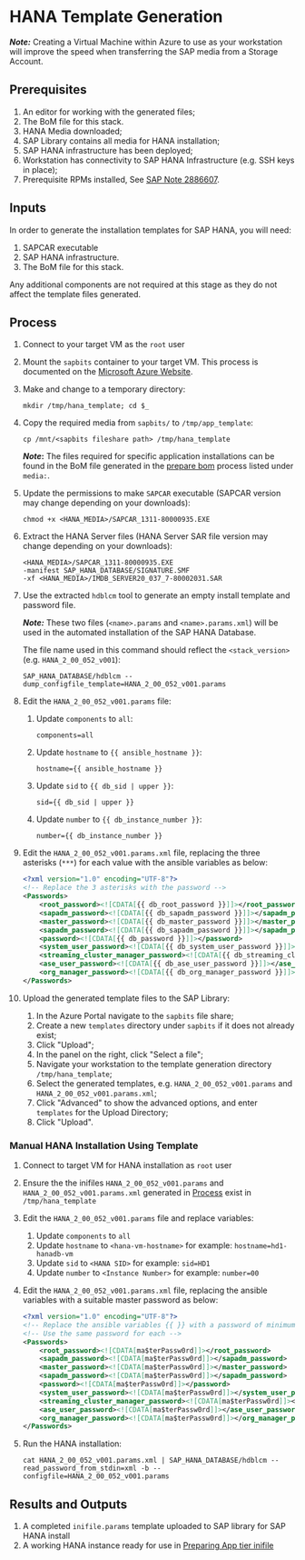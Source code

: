 # HANA Template Generation

**_Note:_** Creating a Virtual Machine within Azure to use as your workstation will improve the speed when transferring the SAP media from a Storage Account.

## Prerequisites

1. An editor for working with the generated files;
1. The BoM file for this stack.
1. HANA Media downloaded;
1. SAP Library contains all media for HANA installation;
1. SAP HANA infrastructure has been deployed;
1. Workstation has connectivity to SAP HANA Infrastructure (e.g. SSH keys in place);
1. Prerequisite RPMs installed, See [SAP Note 2886607](https://launchpad.support.sap.com/#/notes/2886607).

## Inputs

In order to generate the installation templates for SAP HANA, you will need:

1. SAPCAR executable
1. SAP HANA infrastructure.
1. The BoM file for this stack.

Any additional components are not required at this stage as they do not affect the template files generated.

## Process

1. Connect to your target VM as the `root` user
1. Mount the `sapbits` container to your target VM. This process is documented on the [Microsoft Azure Website](https://docs.microsoft.com/en-us/azure/storage/blobs/storage-how-to-mount-container-linux).
1. Make and change to a temporary directory:

   `mkdir /tmp/hana_template; cd $_`

1. Copy the required media from `sapbits/` to `/tmp/app_template`:

   `cp /mnt/<sapbits fileshare path> /tmp/hana_template`

   **_Note_:** The files required for specific application installations can be found in the BoM file generated in the [prepare bom](./prepare-bom) process listed under `media:`.
1. Update the permissions to make `SAPCAR` executable (SAPCAR version may change depending on your downloads):

   `chmod +x <HANA_MEDIA>/SAPCAR_1311-80000935.EXE`

1. Extract the HANA Server files (HANA Server SAR file version may change depending on your downloads):

   ```text
   <HANA_MEDIA>/SAPCAR_1311-80000935.EXE
   -manifest SAP_HANA_DATABASE/SIGNATURE.SMF
   -xf <HANA_MEDIA>/IMDB_SERVER20_037_7-80002031.SAR
   ```

1. Use the extracted `hdblcm` tool to generate an empty install template and password file.

   **_Note:_** These two files (`<name>.params` and `<name>.params.xml`) will be used in the automated installation of the SAP HANA Database.

   The file name used in this command should reflect the `<stack_version>` (e.g. `HANA_2_00_052_v001`):

   `SAP_HANA_DATABASE/hdblcm --dump_configfile_template=HANA_2_00_052_v001.params`

1. Edit the `HANA_2_00_052_v001.params` file:
   1. Update `components` to `all`:

      `components=all`

   1. Update `hostname` to `{{ ansible_hostname }}`:

      `hostname={{ ansible_hostname }}`

   1. Update `sid` to `{{ db_sid | upper }}`:

      `sid={{ db_sid | upper }}`

   1. Update `number` to `{{ db_instance_number }}`:

      `number={{ db_instance_number }}`

1. Edit the `HANA_2_00_052_v001.params.xml` file, replacing the three asterisks (`***`) for each value with the ansible variables as below:

   ```xml
   <?xml version="1.0" encoding="UTF-8"?>
   <!-- Replace the 3 asterisks with the password -->
   <Passwords>
       <root_password><![CDATA[{{ db_root_password }}]]></root_password>
       <sapadm_password><![CDATA[{{ db_sapadm_password }}]]></sapadm_password>
       <master_password><![CDATA[{{ db_master_password }}]]></master_password>
       <sapadm_password><![CDATA[{{ db_sapadm_password }}]]></sapadm_password>
       <password><![CDATA[{{ db_password }}]]></password>
       <system_user_password><![CDATA[{{ db_system_user_password }}]]></system_user_password>
       <streaming_cluster_manager_password><![CDATA[{{ db_streaming_cluster_manager_password }}]]></streaming_cluster_manager_password>
       <ase_user_password><![CDATA[{{ db_ase_user_password }}]]></ase_user_password>
       <org_manager_password><![CDATA[{{ db_org_manager_password }}]]></org_manager_password>
   </Passwords>
   ```

1. Upload the generated template files to the SAP Library:
   1. In the Azure Portal navigate to the `sapbits` file share;
   1. Create a new `templates` directory under `sapbits` if it does not already exist;
   1. Click "Upload";
   1. In the panel on the right, click "Select a file";
   1. Navigate your workstation to the template generation directory `/tmp/hana_template`;
   1. Select the generated templates, e.g. `HANA_2_00_052_v001.params` and `HANA_2_00_052_v001.params.xml`;
   1. Click "Advanced" to show the advanced options, and enter `templates` for the Upload Directory;
   1. Click "Upload".

### Manual HANA Installation Using Template

1. Connect to target VM for HANA installation as `root` user
1. Ensure the the inifiles `HANA_2_00_052_v001.params` and `HANA_2_00_052_v001.params.xml` generated in [Process](#Process)  exist in `/tmp/hana_template`
1. Edit the `HANA_2_00_052_v001.params` file and replace variables:
   1. Update `components` to `all`
   1. Update `hostname` to `<hana-vm-hostname>` for example: `hostname=hd1-hanadb-vm`
   1. Update `sid` to `<HANA SID>` for example: `sid=HD1`
   1. Update `number` to `<Instance Number>` for example: `number=00`
1. Edit the `HANA_2_00_052_v001.params.xml` file, replacing the ansible variables with a suitable master password as below:

   ```xml
   <?xml version="1.0" encoding="UTF-8"?>
   <!-- Replace the ansible variables {{ }} with a password of minimum 8 characters -->
   <!-- Use the same password for each -->
   <Passwords>
       <root_password><![CDATA[ma$terPassw0rd]]></root_password>
       <sapadm_password><![CDATA[ma$terPassw0rd]]></sapadm_password>
       <master_password><![CDATA[ma$terPassw0rd]]></master_password>
       <sapadm_password><![CDATA[ma$terPassw0rd]]></sapadm_password>
       <password><![CDATA[ma$terPassw0rd]]></password>
       <system_user_password><![CDATA[ma$terPassw0rd]]></system_user_password>
       <streaming_cluster_manager_password><![CDATA[ma$terPassw0rd]]></streaming_cluster_manager_password>
       <ase_user_password><![CDATA[ma$terPassw0rd]]></ase_user_password>
       <org_manager_password><![CDATA[ma$terPassw0rd]]></org_manager_password>
   </Passwords>

1. Run the HANA installation:

   `cat HANA_2_00_052_v001.params.xml | SAP_HANA_DATABASE/hdblcm --read_password_from_stdin=xml -b --configfile=HANA_2_00_052_v001.params`

## Results and Outputs

1. A completed `inifile.params` template uploaded to SAP library for SAP HANA install
1. A working HANA instance ready for use in [Preparing App tier inifile](../app/prepare-ini.md)
